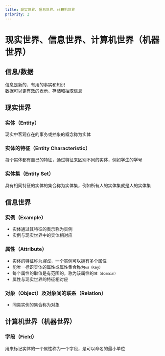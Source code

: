 ```yaml
---
title: 现实世界、信息世界、计算机世界
priority: 2
---
```


# 现实世界、信息世界、计算机世界（机器世界）

## 信息/数据

信息是新的、有用的事实和知识\
数据可以更有效的表示、存储和抽取信息

## 现实世界

### 实体（Entity）

现实中客观存在的事务或抽象的概念称为实体

### 实体的特征（Entity Characteristic）

每个实体都有自己的特征，通过特征来区别不同的实体，例如学生的学号

### 实体集（Entity Set）

具有相同特征的实体的集合称为实体集，例如所有人的实体集就是人的实体集

## 信息世界

### 实例（Example）

- 实体通过其特征的表示称为实例
- 实例与现实世界中的实体相对应

### 属性（Attribute）

- 实体的特征称为*属性*，一个实例可以拥有多个属性
- 能唯一标识实体的属性或属性集合称为`码（Key）`
- 每个属性的取值是有范围的，称为该属性的`域（domain）`
- 属性与现实世界的特征相对应

### 对象（Object）及对象间的联系（Relation）

- 同类实例的集合称为对象

## 计算机世界（机器世界）

### 字段（Field）

用来标记实体的一个属性称为一个字段，是可以命名的最小单位

